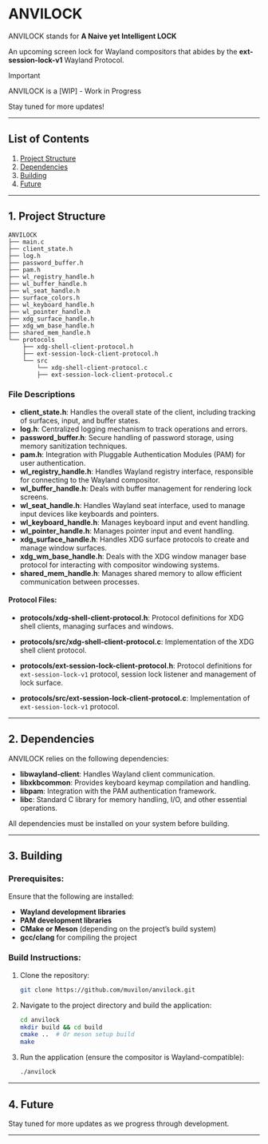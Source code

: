 # ANVILOCK

ANVILOCK stands for **A Naive yet Intelligent LOCK**

An upcoming screen lock for Wayland compositors that abides by the **ext-session-lock-v1** Wayland Protocol.

> [!IMPORTANT]
> 
> ANVILOCK is a [WIP] - Work in Progress
> 
> Stay tuned for more updates!

---

## List of Contents

1. [Project Structure](https://github.com/muvilon/anvilock?tab=readme-ov-file#1-project-structure)
2. [Dependencies](https://github.com/muvilon/anvilock?tab=readme-ov-file#2-dependencies)
3. [Building](https://github.com/muvilon/anvilock?tab=readme-ov-file#3-building)
4. [Future](https://github.com/muvilon/anvilock?tab=readme-ov-file#4-future)

---

## 1. Project Structure

```
ANVILOCK
├── main.c
├── client_state.h
├── log.h
├── password_buffer.h
├── pam.h
├── wl_registry_handle.h
├── wl_buffer_handle.h
├── wl_seat_handle.h
├── surface_colors.h
├── wl_keyboard_handle.h
├── wl_pointer_handle.h
├── xdg_surface_handle.h
├── xdg_wm_base_handle.h
├── shared_mem_handle.h
└── protocols
    ├── xdg-shell-client-protocol.h
    ├── ext-session-lock-client-protocol.h
    └── src
        └── xdg-shell-client-protocol.c
        ├── ext-session-lock-client-protocol.c
```

### File Descriptions

- **client_state.h**: Handles the overall state of the client, including tracking of surfaces, input, and buffer states.
- **log.h**: Centralized logging mechanism to track operations and errors.
- **password_buffer.h**: Secure handling of password storage, using memory sanitization techniques.
- **pam.h**: Integration with Pluggable Authentication Modules (PAM) for user authentication.
- **wl_registry_handle.h**: Handles Wayland registry interface, responsible for connecting to the Wayland compositor.
- **wl_buffer_handle.h**: Deals with buffer management for rendering lock screens.
- **wl_seat_handle.h**: Handles Wayland seat interface, used to manage input devices like keyboards and pointers.
- **wl_keyboard_handle.h**: Manages keyboard input and event handling.
- **wl_pointer_handle.h**: Manages pointer input and event handling.
- **xdg_surface_handle.h**: Handles XDG surface protocols to create and manage window surfaces.
- **xdg_wm_base_handle.h**: Deals with the XDG window manager base protocol for interacting with compositor windowing systems.
- **shared_mem_handle.h**: Manages shared memory to allow efficient communication between processes.

#### Protocol Files:
- **protocols/xdg-shell-client-protocol.h**: Protocol definitions for XDG shell clients, managing surfaces and windows.
- **protocols/src/xdg-shell-client-protocol.c**: Implementation of the XDG shell client protocol.

- **protocols/ext-session-lock-client-protocol.h**: Protocol definitions for `ext-session-lock-v1` protocol, session lock listener and management of lock surface. 
- **protocols/src/ext-session-lock-client-protocol.c**: Implementation of `ext-session-lock-v1` protocol.

---

## 2. Dependencies

ANVILOCK relies on the following dependencies:

- **libwayland-client**: Handles Wayland client communication.
- **libxkbcommon**: Provides keyboard keymap compilation and handling.
- **libpam**: Integration with the PAM authentication framework.
- **libc**: Standard C library for memory handling, I/O, and other essential operations.

All dependencies must be installed on your system before building.

---

## 3. Building

### Prerequisites:

Ensure that the following are installed:

- **Wayland development libraries**
- **PAM development libraries**
- **CMake or Meson** (depending on the project’s build system)
- **gcc/clang** for compiling the project

### Build Instructions:

1. Clone the repository:
   ```bash
   git clone https://github.com/muvilon/anvilock.git
   ```

2. Navigate to the project directory and build the application:
   ```bash
   cd anvilock
   mkdir build && cd build
   cmake ..  # Or meson setup build
   make
   ```

3. Run the application (ensure the compositor is Wayland-compatible):
   ```bash
   ./anvilock
   ```

---

## 4. Future

Stay tuned for more updates as we progress through development.

---

